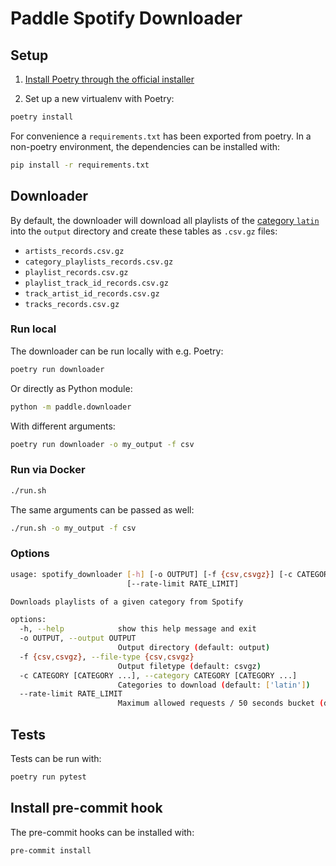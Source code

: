 # Paddle Spotify Downloader

## Setup

1) [Install Poetry through the official installer](https://python-poetry.org/docs/)

2) Set up a new virtualenv with Poetry:

```sh
poetry install
```

For convenience a `requirements.txt` has been exported from poetry. In a non-poetry environment, the dependencies can be installed with:

```sh
pip install -r requirements.txt
```

## Downloader

By default, the downloader will download all playlists of the [category `latin`][category-latin] into the `output` directory and create these tables as `.csv.gz` files:
- `artists_records.csv.gz`
- `category_playlists_records.csv.gz`
- `playlist_records.csv.gz`
- `playlist_track_id_records.csv.gz`
- `track_artist_id_records.csv.gz`
- `tracks_records.csv.gz`

### Run local

The downloader can be run locally with e.g. Poetry:

```sh
poetry run downloader
```

Or directly as Python module:

```sh
python -m paddle.downloader
```

With different arguments:

```sh
poetry run downloader -o my_output -f csv
```

### Run via Docker

```sh
./run.sh
```

The same arguments can be passed as well:

```sh
./run.sh -o my_output -f csv
```

### Options

```sh
usage: spotify_downloader [-h] [-o OUTPUT] [-f {csv,csvgz}] [-c CATEGORY [CATEGORY ...]]
                          [--rate-limit RATE_LIMIT]

Downloads playlists of a given category from Spotify

options:
  -h, --help            show this help message and exit
  -o OUTPUT, --output OUTPUT
                        Output directory (default: output)
  -f {csv,csvgz}, --file-type {csv,csvgz}
                        Output filetype (default: csvgz)
  -c CATEGORY [CATEGORY ...], --category CATEGORY [CATEGORY ...]
                        Categories to download (default: ['latin'])
  --rate-limit RATE_LIMIT
                        Maximum allowed requests / 50 seconds bucket (default: 50)
```

## Tests

Tests can be run with:

```sh
poetry run pytest
```

## Install pre-commit hook

The pre-commit hooks can be installed with:

```sh
pre-commit install
```

[category-latin]: https://open.spotify.com/genre/latin

